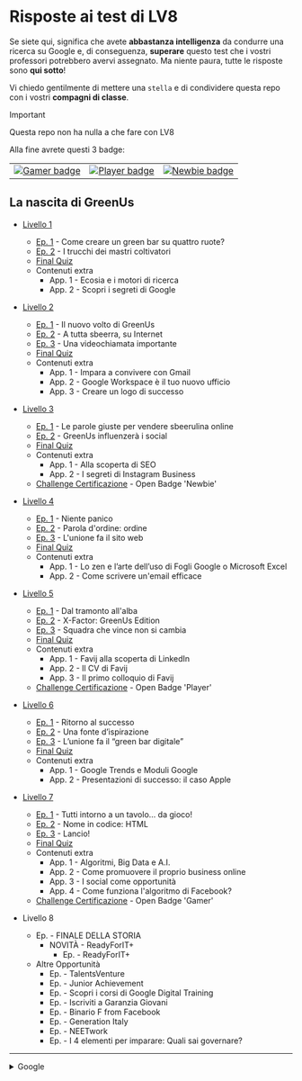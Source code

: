 # Risposte ai test di LV8
Se siete qui, significa che avete **abbastanza intelligenza** da condurre una ricerca su Google e, di conseguenza, **superare** questo test che i vostri professori potrebbero avervi assegnato. Ma niente paura, tutte le risposte sono **qui sotto**! 

Vi chiedo gentilmente di mettere una `stella` e di condividere questa repo con i vostri **compagni di classe**.

> [!IMPORTANT]  
> Questa repo non ha nulla a che fare con LV8

Alla fine avrete questi 3 badge:

<table>
    <tr>
        <td>
            <a href="https://api.eu.badgr.io/public/assertions/FQrogZETQZGSAJ6Svpxx9w">
                <img src="https://media.eu.badgr.com/uploads/badges/assertion-FQrogZETQZGSAJ6Svpxx9w.png" alt="Gamer badge">
            </a>
        </td>
        <td>
            <a href="https://api.eu.badgr.io/public/assertions/1V4EA0SWSuGtOm5LHBHOxQ">
                <img src="https://media.eu.badgr.com/uploads/badges/assertion-1V4EA0SWSuGtOm5LHBHOxQ.png" alt="Player badge">
            </a>
        </td>
        <td>
            <a href="https://api.eu.badgr.io/public/assertions/lUO5CzSdSCqTb61wFZsGPw">
                <img src="https://media.eu.badgr.com/uploads/badges/assertion-lUO5CzSdSCqTb61wFZsGPw.png" alt="Newbie badge">
            </a>
        </td>
    </tr>
</table>

## La nascita di GreenUs

* [Livello 1](livello/1.txt)
  * [Ep. 1](https://github.com/plumkewe/risposte-lv8/blob/cbaf922b909a2c0a8432228be6cb8a5c36e87ae5/livello/1.txt#L3) - Come creare un green bar su quattro ruote?
  * [Ep. 2](https://github.com/plumkewe/risposte-lv8/blob/cbaf922b909a2c0a8432228be6cb8a5c36e87ae5/livello/1.txt#L44) - I trucchi dei mastri coltivatori
  * [Final Quiz](https://github.com/plumkewe/risposte-lv8/blob/cbaf922b909a2c0a8432228be6cb8a5c36e87ae5/livello/1.txt#L86)
  * Contenuti extra
    * App. 1 - Ecosia e i motori di ricerca
    * App. 2 - Scopri i segreti di Google

* [Livello 2](livello/2.txt)
  * [Ep. 1](https://github.com/plumkewe/risposte-lv8/blob/cbaf922b909a2c0a8432228be6cb8a5c36e87ae5/livello/2.txt#L3) - Il nuovo volto di GreenUs
  * [Ep. 2](https://github.com/plumkewe/risposte-lv8/blob/cbaf922b909a2c0a8432228be6cb8a5c36e87ae5/livello/2.txt#L21) - A tutta sbeerra, su Internet
  * [Ep. 3](https://github.com/plumkewe/risposte-lv8/blob/cbaf922b909a2c0a8432228be6cb8a5c36e87ae5/livello/2.txt#L50) - Una videochiamata importante
  * [Final Quiz](https://github.com/plumkewe/risposte-lv8/blob/cbaf922b909a2c0a8432228be6cb8a5c36e87ae5/livello/2.txt#L83)
  * Contenuti extra
    * App. 1 - Impara a convivere con Gmail
    * App. 2 - Google Workspace è il tuo nuovo ufficio
    * App. 3 - Creare un logo di successo

* [Livello 3](livello/3.txt)
  * [Ep. 1](https://github.com/plumkewe/risposte-lv8/blob/cbaf922b909a2c0a8432228be6cb8a5c36e87ae5/livello/3.txt#L3) - Le parole giuste per vendere sbeerulina online
  * [Ep. 2](https://github.com/plumkewe/risposte-lv8/blob/cbaf922b909a2c0a8432228be6cb8a5c36e87ae5/livello/3.txt#L37) - GreenUs influenzerà i social
  * [Final Quiz](https://github.com/plumkewe/risposte-lv8/blob/cbaf922b909a2c0a8432228be6cb8a5c36e87ae5/livello/3.txt#L76)
  * Contenuti extra
    * App. 1 - Alla scoperta di SEO
    * App. 2 - I segreti di Instagram Business
  * [Challenge Certificazione](https://github.com/plumkewe/risposte-lv8/blob/cbaf922b909a2c0a8432228be6cb8a5c36e87ae5/livello/3.txt#L112) - Open Badge 'Newbie'

* [Livello 4](livello/4.txt)
  * [Ep. 1](https://github.com/plumkewe/risposte-lv8/blob/cbaf922b909a2c0a8432228be6cb8a5c36e87ae5/livello/4.txt#L3) - Niente panico
  * [Ep. 2](https://github.com/plumkewe/risposte-lv8/blob/cbaf922b909a2c0a8432228be6cb8a5c36e87ae5/livello/4.txt#L41) - Parola d'ordine: ordine
  * [Ep. 3](https://github.com/plumkewe/risposte-lv8/blob/cbaf922b909a2c0a8432228be6cb8a5c36e87ae5/livello/4.txt#L75) - L'unione fa il sito web
  * [Final Quiz](https://github.com/plumkewe/risposte-lv8/blob/cbaf922b909a2c0a8432228be6cb8a5c36e87ae5/livello/4.txt#L107)
  * Contenuti extra
    * App. 1 - Lo zen e l’arte dell’uso di Fogli Google o Microsoft Excel
    * App. 2 - Come scrivere un'email efficace

* [Livello 5](livello/5.txt)
  * [Ep. 1](https://github.com/plumkewe/risposte-lv8/blob/cbaf922b909a2c0a8432228be6cb8a5c36e87ae5/livello/5.txt#L3) - Dal tramonto all'alba
  * [Ep. 2](https://github.com/plumkewe/risposte-lv8/blob/cbaf922b909a2c0a8432228be6cb8a5c36e87ae5/livello/5.txt#L44) - X-Factor: GreenUs Edition
  * [Ep. 3](https://github.com/plumkewe/risposte-lv8/blob/cbaf922b909a2c0a8432228be6cb8a5c36e87ae5/livello/5.txt#L95) - Squadra che vince non si cambia
  * [Final Quiz](https://github.com/plumkewe/risposte-lv8/blob/cbaf922b909a2c0a8432228be6cb8a5c36e87ae5/livello/5.txt#L125)
  * Contenuti extra
    * App. 1 - Favij alla scoperta di LinkedIn
    * App. 2 - Il CV di Favij
    * App. 3 - Il primo colloquio di Favij
  * [Challenge Certificazione](https://github.com/plumkewe/risposte-lv8/blob/cbaf922b909a2c0a8432228be6cb8a5c36e87ae5/livello/5.txt#L170) - Open Badge 'Player'

* [Livello 6](livello/6.txt)
  * [Ep. 1](https://github.com/plumkewe/risposte-lv8/blob/cbaf922b909a2c0a8432228be6cb8a5c36e87ae5/livello/6.txt#L3) - Ritorno al successo
  * [Ep. 2](https://github.com/plumkewe/risposte-lv8/blob/cbaf922b909a2c0a8432228be6cb8a5c36e87ae5/livello/6.txt#L52) - Una fonte d’ispirazione
  * [Ep. 3](https://github.com/plumkewe/risposte-lv8/blob/cbaf922b909a2c0a8432228be6cb8a5c36e87ae5/livello/6.txt#L97) - L’unione fa il “green bar digitale”
  * [Final Quiz](https://github.com/plumkewe/risposte-lv8/blob/cbaf922b909a2c0a8432228be6cb8a5c36e87ae5/livello/6.txt#L144)
  * Contenuti extra
    * App. 1 - Google Trends e Moduli Google
    * App. 2 - Presentazioni di successo: il caso Apple

* [Livello 7](livello/7.txt)
  * [Ep. 1](https://github.com/plumkewe/risposte-lv8/blob/cbaf922b909a2c0a8432228be6cb8a5c36e87ae5/livello/7.txt#L3C1-L3C1) - Tutti intorno a un tavolo… da gioco!
  * [Ep. 2](https://github.com/plumkewe/risposte-lv8/blob/cbaf922b909a2c0a8432228be6cb8a5c36e87ae5/livello/7.txt#L50) - Nome in codice: HTML
  * [Ep. 3](https://github.com/plumkewe/risposte-lv8/blob/cbaf922b909a2c0a8432228be6cb8a5c36e87ae5/livello/7.txt#L83) - Lancio!
  * [Final Quiz](https://github.com/plumkewe/risposte-lv8/blob/cbaf922b909a2c0a8432228be6cb8a5c36e87ae5/livello/7.txt#L155)
  * Contenuti extra
    * App. 1 - Algoritmi, Big Data e A.I.
    * App. 2 - Come promuovere il proprio business online
    * App. 3 - I social come opportunità
    * App. 4 - Come funziona l'algoritmo di Facebook?
  * [Challenge Certificazione](https://github.com/plumkewe/risposte-lv8/blob/cbaf922b909a2c0a8432228be6cb8a5c36e87ae5/livello/7.txt#L204C4-L204C48) - Open Badge 'Gamer'

* Livello 8
  * Ep. - FINALE DELLA STORIA
    * NOVITÀ - ReadyForIT+
      * Ep. - ReadyForIT+
  * Altre Opportunità
    * Ep. - TalentsVenture
    * Ep. - Junior Achievement
    * Ep. - Scopri i corsi di Google Digital Training
    * Ep. - Iscriviti a Garanzia Giovani
    * Ep. - Binario F from Facebook
    * Ep. - Generation Italy 
    * Ep. - NEETwork
    * Ep. - I 4 elementi per imparare: Quali sai governare?

<hr>
<details>
  <summary>Google</summary>
  <p>lv8<br>
  lv8 soluzioni<br>
  lv8 vodafone<br>
  lv8 risposte<br>
  lv8 accedi<br>
  lv8 cos'è<br>
  lv8 certificato<br>
  codice evento lv8<br>
  come funziona lv8<br>
  lv8 login<br>
  lv8 fondazione vodafone<br>
  lv8 gioco<br>
  lv8 greenus<br>
  codice invito lv8<br>
  greenus, via fratelli fraschini, milano, mi, italia</p>
</details>
